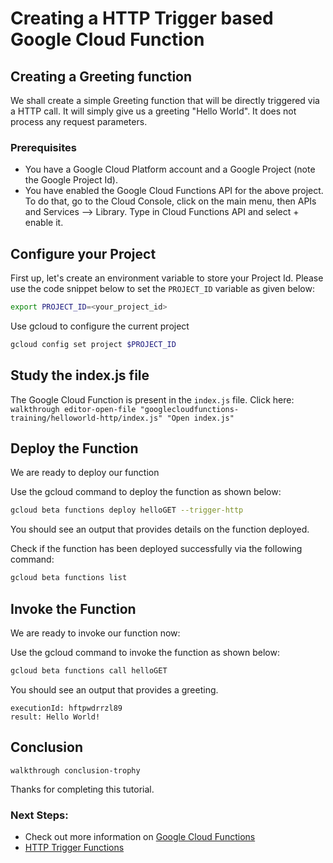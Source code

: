 # Creating a HTTP Trigger based Google Cloud Function

## Creating a Greeting function
We shall create a simple Greeting function that will be directly triggered via a HTTP call. It will simply give us a greeting "Hello World". It does not process any request parameters.

### Prerequisites

 -  You have a Google Cloud Platform account and a Google Project (note the Google Project Id).
 -  You have enabled the Google Cloud Functions API for the above project. To do that, go to the Cloud Console, click on the main menu, then APIs and Services --> Library. Type in Cloud Functions API and select + enable it.
 
## Configure your Project
First up, let's create an environment variable to store your Project Id. Please use the code snippet below to set the `PROJECT_ID` variable as given below:

```bash
export PROJECT_ID=<your_project_id>
```
Use gcloud to configure the current project
```bash
gcloud config set project $PROJECT_ID
```
 
## Study the index.js file

The Google Cloud Function is present in the `index.js` file. 
Click here: `walkthrough editor-open-file "googlecloudfunctions-training/helloworld-http/index.js" "Open index.js"`

## Deploy the Function

We are ready to deploy our function

Use the gcloud command to deploy the function as shown below:

```bash
gcloud beta functions deploy helloGET --trigger-http
```

You should see an output that provides details on the function deployed. 

Check if the function has been deployed successfully via the following command:

```bash
gcloud beta functions list
```

## Invoke the Function

We are ready to invoke our function now: 

Use the gcloud command to invoke the function as shown below:

```bash
gcloud beta functions call helloGET
```

You should see an output that provides a greeting.
```
executionId: hftpwdrrzl89
result: Hello World!
```

## Conclusion

`walkthrough conclusion-trophy`

Thanks for completing this tutorial.

### Next Steps:

 - Check out more information on [Google Cloud Functions](https://cloud.google.com/functions/) 
 - [HTTP Trigger Functions](https://cloud.google.com/functions/docs/writing/http)


